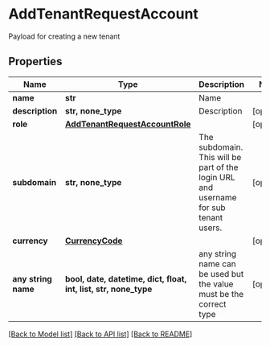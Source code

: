 # AddTenantRequestAccount

Payload for creating a new tenant

## Properties
Name | Type | Description | Notes
------------ | ------------- | ------------- | -------------
**name** | **str** | Name | 
**description** | **str, none_type** | Description | [optional] 
**role** | [**AddTenantRequestAccountRole**](AddTenantRequestAccountRole.md) |  | [optional] 
**subdomain** | **str, none_type** | The subdomain. This will be part of the login URL and username for sub tenant users. | [optional] 
**currency** | [**CurrencyCode**](CurrencyCode.md) |  | [optional] 
**any string name** | **bool, date, datetime, dict, float, int, list, str, none_type** | any string name can be used but the value must be the correct type | [optional]

[[Back to Model list]](../README.md#documentation-for-models) [[Back to API list]](../README.md#documentation-for-api-endpoints) [[Back to README]](../README.md)



